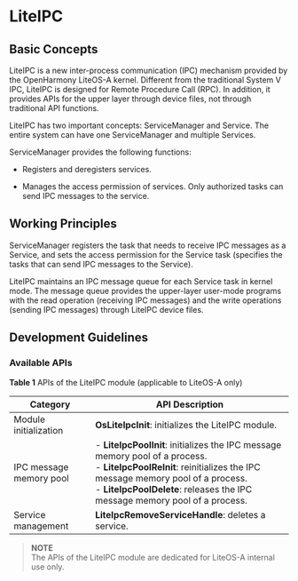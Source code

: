 # LiteIPC


## Basic Concepts

LiteIPC is a new inter-process communication (IPC) mechanism provided by the OpenHarmony LiteOS-A kernel. Different from the traditional System V IPC, LiteIPC is designed for Remote Procedure Call (RPC). In addition, it provides APIs for the upper layer through device files, not through traditional API functions.

LiteIPC has two important concepts: ServiceManager and Service. The entire system can have one ServiceManager and multiple Services.

ServiceManager provides the following functions:

- Registers and deregisters services.

- Manages the access permission of services. Only authorized tasks can send IPC messages to the service.


## Working Principles

ServiceManager registers the task that needs to receive IPC messages as a Service, and sets the access permission for the Service task (specifies the tasks that can send IPC messages to the Service).

LiteIPC maintains an IPC message queue for each Service task in kernel mode. The message queue provides the upper-layer user-mode programs with the read operation (receiving IPC messages) and the write operations (sending IPC messages) through LiteIPC device files.


## Development Guidelines


### Available APIs

  **Table 1** APIs of the LiteIPC module (applicable to LiteOS-A only)

| Category     | API Description                                                    |
| ------------- | ------------------------------------------------------------ |
| Module initialization   | **OsLiteIpcInit**: initializes the LiteIPC module.                            |
| IPC message memory pool| - **LiteIpcPoolInit**: initializes the IPC message memory pool of a process.<br>- **LiteIpcPoolReInit**: reinitializes the IPC message memory pool of a process.<br>- **LiteIpcPoolDelete**: releases the IPC message memory pool of a process. |
| Service management  | **LiteIpcRemoveServiceHandle**: deletes a service.               |

> **NOTE**<br>
>  The APIs of the LiteIPC module are dedicated for LiteOS-A internal use only.
